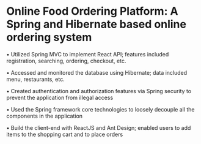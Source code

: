 # Online Food Ordering Platform: A Spring and Hibernate based online ordering system

•	Utilized Spring MVC to implement React API; features included registration, searching, ordering, checkout, etc.

•	Accessed and monitored the database using Hibernate; data included menu, restaurants, etc.

•	Created authentication and authorization features via Spring security to prevent the application from illegal access

•	Used the Spring framework core technologies to loosely decouple all the components in the application

•	Build the client-end with ReactJS and Ant Design; enabled users to add items to the shopping cart and to place orders

